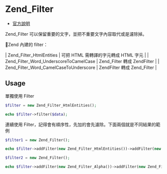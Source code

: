 # Zend_Filter

* [官方說明](http://framework.zend.com/manual/1.12/en/zend.filter.html)

Zend_Filter 可以保留重要的文字，並把不重要文字內容取代或是濾除掉。

Zend 內建的 filter：

| Zend_Filter_HtmlEntities | 可把 HTML 需轉譯的字元轉成 HTML 字元 |
| Zend_Filter_Word_UnderscoreToCamelCase | Zend_Filter 轉成 ZendFilter |
| Zend_Filter_Word_CamelCaseToUnderscore | ZendFilter 轉成 Zend_Filter |


## Usage

單獨使用 Filter

```php
$filter = new Zend_Filter_HtmlEntities();

echo $filter->filter($data);
```

連續使用 Filter，記得會有順序性，先加的會先濾除。下面兩個就是不同結果的範例

```php
$filter1 = new Zend_Filter();

echo $filter->addFilter(new Zend_Filter_HtmlEntities())->addFilter(new Zend_Filter_Alpha())->filter('&&&');

$filter2 = new Zend_Filter();

echo $filter->addFilter(new Zend_Filter_Alpha())->addFilter(new Zend_Filter_HtmlEntities())->filter('&&&');
```
